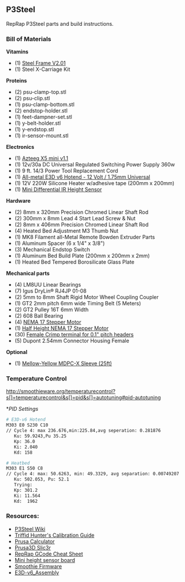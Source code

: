 P3Steel
---
RepRap P3Steel parts and build instructions.

### Bill of Materials

**Vitamins**

- (1) [Steel Frame V2.01](http://orballoprinting.com/en/frame/8-prusa-i3-steel-frame-p3steel.html)
- (1) Steel X-Carriage Kit

**Proteins**

- (2) psu-clamp-top.stl
- (2) psu-clip.stl
- (1) psu-clamp-bottom.stl
- (2) endstop-holder.stl
- (1) feet-dampner-set.stl
- (1) y-belt-holder.stl
- (1) y-endstop.stl
- (1) ir-sensor-mount.stl

**Electronics**

- (1) [Azteeg X5 mini v1.1](https://www.panucatt.com/azteeg_X5_mini_reprap_3d_printer_controller_p/ax5mini.htm)
- (1) 12v/30a DC Universal Regulated Switching Power Supply 360w
- (1) 9 ft. 14/3 Power Tool Replacement Cord
- (1) [All-metal E3D v6 Hotend - 12 Volt / 1.75mm Universal](https://www.filastruder.com/products/all-metal-e3d-v6-hotend)
- (1) 12V 220W Silicone Heater w/adhesive tape (200mm x 200mm)
- (1) [Mini Differential IR Height Sensor](https://www.filastruder.com/collections/electronics/products/mini-differential-ir-height-sensor)

**Hardware**

- (2) 8mm x 320mm Precision Chromed Linear Shaft Rod
- (2) 300mm x 8mm Lead 4 Start Lead Screw & Nut
- (2) 8mm x 406mm Precision Chromed Linear Shaft Rod
- (4) Heated Bed Adjustment M3 Thumb Nut
- (1) MK8 Filament all-Metal Remote Bowden Extruder Parts
- (1) Aluminum Spacer (6 x 1/4" x 3/8")
- (3) Mechanical Endstop Switch
- (1) Aluminum Bed Build Plate (200mm x 200mm x 2mm)
- (1) Heated Bed Tempered Borosilicate Glass Plate

**Mechanical parts**

- (4) LM8UU Linear Bearings 
- (7) Igus DryLin® RJ4JP 01-08
- (2) 5mm to 8mm Shaft Rigid Motor Wheel Coupling Coupler 
- (1) GT2 2mm pitch 6mm wide Timing Belt (5 Meters)
- (2) GT2 Pulley 16T 6mm Width
- (2) 608 Ball Bearing
- (4) [NEMA 17 Stepper Motor](https://www.lulzbot.com/store/parts/nema-17-stepper-motor)
- (1) [Half Height NEMA 17 Stepper Motor](https://www.lulzbot.com/store/parts/half-height-nema-17-stepper-motor)
- (30) [Female Crimp terminal for 0.1" pitch headers](https://mod-one.com/female-crimp-terminal-for-0-1-pitch-headers-5-pack/)
- (5) Dupont 2.54mm Connector Housing Female

**Optional**

- (1) [Mellow-Yellow MDPC-X Sleeve (25ft)](https://mod-one.com/mdpc-x-cable-sleeve/)

### Temperature Control

http://smoothieware.org/temperaturecontrol?s[]=temperaturecontrol&s[]=pid&s[]=autotuning#pid-autotuning


**PID Settings*

```sh
# E3D-v6 Hotend
M303 E0 S230 C10
// Cycle 4: max 236.676,min:225.84,avg seperation: 0.281876
   Ku: 59.9243,Pu 35.25
   Kp: 36.0
   Ki: 2.040
   Kd: 158

# Heatbed
M303 E1 S50 C8
// Cycle 4: max: 50.6263, min: 49.3329, avg separation: 0.00749207
   Ku: 502.053, Pu: 52.1
   Trying:
   Kp: 301.2
   Ki: 11.564
   Kd:  1962
```

### Resources:
- [P3Steel Wiki](http://reprap.org/wiki/P3Steel)
- [Triffid Hunter's Calibration Guide](http://reprap.org/wiki/Triffid_Hunter's_Calibration_Guide)
- [Prusa Calculator](http://www.prusaprinters.org/calculator/)
- [Prusa3D Slic3r](https://github.com/prusa3d/Slic3r)
- [RepRap GCode Cheat Sheet](https://thingiverse-production-new.s3.amazonaws.com/assets/87/b0/2c/f5/4c/CheatSheet.pdf)
- [Mini height sensor board](https://miscsolutions.wordpress.com/mini-height-sensor-board/)
- [Smoothie Firmware](https://github.com/Smoothieware/Smoothieware/tree/edge/FirmwareBin)
- [E3D-v6_Assembly](https://wiki.e3d-online.com/wiki/E3D-v6_Assembly)
